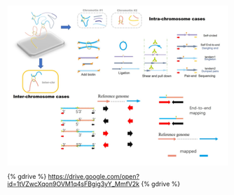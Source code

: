 
![](/assets/Overall.jpg)



{% gdrive %} https://drive.google.com/open?id=1tVZwcXqon9OVM1q4sFBgig3yY_MmfV2k {% gdrive %}